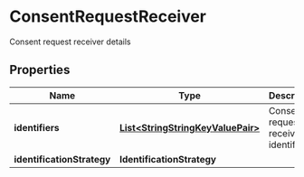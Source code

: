 

# ConsentRequestReceiver

Consent request receiver details

## Properties

Name | Type | Description | Notes
------------ | ------------- | ------------- | -------------
**identifiers** | [**List&lt;StringStringKeyValuePair&gt;**](StringStringKeyValuePair.md) | Consent request receiver identifiers |  [optional]
**identificationStrategy** | **IdentificationStrategy** |  |  [optional]



